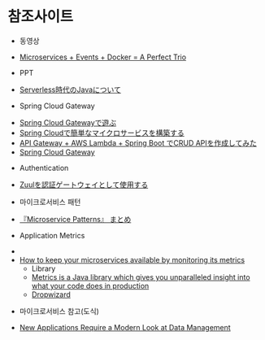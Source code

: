 

# 참조사이트
* 동영상
- [Microservices + Events + Docker = A Perfect Trio](https://www.youtube.com/watch?v=sSm2dRarhPo)

* PPT
- [Serverless時代のJavaについて](https://www.slideshare.net/AmazonWebServicesJapan/serverlessjava-199195000)

* Spring Cloud Gateway
- [Spring Cloud Gatewayで遊ぶ](https://kazuhira-r.hatenablog.com/entry/2018/11/12/235917)
- [Spring Cloudで簡単なマイクロサービスを構築する](https://qiita.com/tk_230to/items/e823f521ef40264f70f5)
- [API Gateway + AWS Lambda + Spring Boot でCRUD APIを作成してみた](https://dev.classmethod.jp/articles/api-gateway-aws-lambda-spring-boot-crud-api/)
- [Spring Cloud Gateway](https://spring.io/projects/spring-cloud-gateway)

* Authentication
- [Zuulを認証ゲートウェイとして使用する](https://www.it-swarm.dev/ja/spring-boot/zuul%E3%82%92%E8%AA%8D%E8%A8%BC%E3%82%B2%E3%83%BC%E3%83%88%E3%82%A6%E3%82%A7%E3%82%A4%E3%81%A8%E3%81%97%E3%81%A6%E4%BD%BF%E7%94%A8%E3%81%99%E3%82%8B/824448727/)

* 마이크로서비스 패턴
- [『Microservice Patterns』 まとめ](https://qiita.com/yasuabe2613/items/3bff44e662c922083264)

* Application Metrics
- [](https://microservices.io/patterns/observability/application-metrics.html)
- [How to keep your microservices available by monitoring its metrics](https://medium.com/oracledevs/how-to-keep-your-microservices-available-by-monitoring-its-metrics-d88900298025)
    * Library
    - [Metrics is a Java library which gives you unparalleled insight into what your code does in production](https://metrics.dropwizard.io/3.1.0/)
    - [Dropwizard](https://www.dropwizard.io/en/latest/index.html)

* 마이크로서비스 참고(도식)
- [New Applications Require a Modern Look at Data Management](https://wikibon.com/new-applications-require-a-modern-look-at-data-management/)